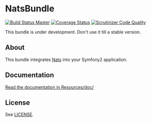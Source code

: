 # NatsBundle

[![Build Status Master](https://travis-ci.org/octante/OctanteNatsBundle.svg?branch=master)](https://travis-ci.org/octante/OctanteNatsBundle)
[![Coverage Status](https://coveralls.io/repos/octante/OctanteNatsBundle/badge.svg?branch=master&service=github)](https://coveralls.io/github/octante/OctanteNatsBundle?branch=master)
[![Scrutinizer Code Quality](https://scrutinizer-ci.com/g/octante/OctanteNatsBundle/badges/quality-score.png?b=master)](https://scrutinizer-ci.com/g/octante/OctanteNatsBundle/?branch=master)

This bundle is under development. Don't use it till a stable version.

## About ##

This bundle integrates [Nats](https://nats.io) into your Symfony2 application.

## Documentation ##

[Read the documentation in Resources/doc/](https://github.com/octante/OctanteNatsBundle/blob/master/Resources/doc/index.md)

## License ##

See [LICENSE](https://github.com/octante/OctanteNatsBundle/blob/master/LICENSE).